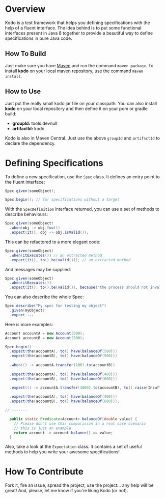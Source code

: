 # Overview

Kodo is a test framework that helps you defining specifications with the help of a fluent interface. The idea behind
is to put some functional interfaces present in Java 8 together to provide a beautiful way to define specifications
in pure Java code.

## How To Build

Just make sure you have [Maven][] and run the command `maven package`. To install **kodo** on your local maven repository, use the command `maven install`.

## How to Use

Just put the really small kodo jar file on your classpath. You can also install **kodo** on your local repository
and then define it on your pom or gradle build:

- **groupId:** tools.devnull
- **artifactId:** kodo

Kodo is also in Maven Central. Just use the above `groupId` and `artifactId` to declare the dependency.

# Defining Specifications

To define a new specification, use the `Spec` class. It defines an entry point to the fluent interface:

~~~java
Spec.given(someObject);

Spec.begin(); // for specifications without a target 
~~~

With the `SpecDefinition` interface returned, you can use a set of methods to describe behaviours:

~~~java
Spec.given(someObject)
  .when(obj -> obj.foo())
  .expect(it(), obj -> obj.isValid());
~~~

This can be refactored to a more elegant code:

~~~java
Spec.given(someObject)
  .when(itExecutes()) // an extracted method
  .expect(it(), to().be(valid())); // an extracted method
~~~

And messages may be supplied:

~~~java
Spec.given(someObject)
  .when(itExecutes())
  .expect(it(), to().be(valid()), because("the process should not invalidate the object"));
~~~

You can also describe the whole Spec:

~~~java
Spec.describe("My spec for testing my object")
  .given(myObject)
  .expect ...
~~~

Here is more examples:

~~~java
Account accountA = new Account(500);
Account accountB = new Account(500);

Spec.begin()
  .expect(the(accountA), to().have(balanceOf(500)))
  .expect(the(accountB), to().have(balanceOf(500)))
  
  .when(() -> accountA.transfer(100).to(accountB))
  
  .expect(the(accountA), to().have(balanceOf(400)))
  .expect(the(accountB), to().have(balanceOf(600)))

  .expect(() -> accountA.transfer(1000).to(accountB), to().raise(InsufficientBalanceException.class))
  
  .expect(the(accountA), to().have(balanceOf(400)))
  .expect(the(accountB), to().have(balanceOf(600)));

// -------

  public static Predicate<Account> balanceOf(double value) {
    // Please don't use this comparisson in a real case scenario
    // this is just an example
    return account -> account.balance() == value;
  }
~~~

Also, take a look at the `Expectation` class. It contains a set of useful methods to help you write your awesome 
specifications!

# How To Contribute

Fork it, fire an issue, spread the project, use the project... any help will be great! And, please, let me know if
you're liking Kodo (or not).

[maven]: <https://maven.apache.org>
